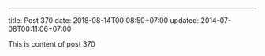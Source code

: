 ---
title: Post 370
date: 2018-08-14T00:08:50+07:00
updated: 2014-07-08T00:11:06+07:00

This is content of post 370